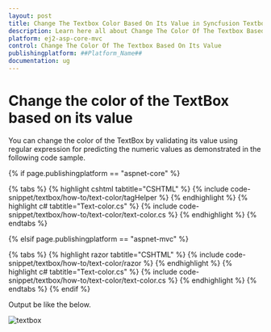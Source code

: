 ```yaml
---
layout: post
title: Change The Textbox Color Based On Its Value in Syncfusion Textbox Component
description: Learn here all about Change The Color Of The Textbox Based On Its Value in Syncfusion ##Platform_Name## Textbox component of syncfusion and more.
platform: ej2-asp-core-mvc
control: Change The Color Of The Textbox Based On Its Value
publishingplatform: ##Platform_Name##
documentation: ug
---
```



# Change the color of the TextBox based on its value

You can change the color of the TextBox by validating its value using regular expression for predicting the numeric values as demonstrated in the following code sample.

{% if page.publishingplatform == "aspnet-core" %}

{% tabs %}
{% highlight cshtml tabtitle="CSHTML" %}
{% include code-snippet/textbox/how-to/text-color/tagHelper %}
{% endhighlight %}
{% highlight c# tabtitle="Text-color.cs" %}
{% include code-snippet/textbox/how-to/text-color/text-color.cs %}
{% endhighlight %}
{% endtabs %}

{% elsif page.publishingplatform == "aspnet-mvc" %}

{% tabs %}
{% highlight razor tabtitle="CSHTML" %}
{% include code-snippet/textbox/how-to/text-color/razor %}
{% endhighlight %}
{% highlight c# tabtitle="Text-color.cs" %}
{% include code-snippet/textbox/how-to/text-color/text-color.cs %}
{% endhighlight %}
{% endtabs %}
{% endif %}



Output be like the below.

![textbox](../images/textbox-type.png)